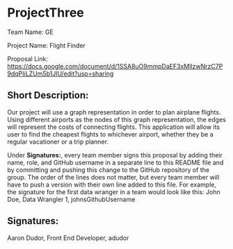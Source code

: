 # ProjectThree
Team Name: GE

Project Name: Flight Finder

Proposal Link: https://docs.google.com/document/d/1SSA8uO9mmpDaEF3xMlIzwNrzC7P9dqPIiLZUm5b1JIU/edit?usp=sharing

## Short Description:
Our project will use a graph representation in order to plan airplane flights. Using different airports as the nodes of this graph representation, the edges will represent the costs of connecting flights. This application will allow its user to find the cheapest flights to whichever airport, whether they be a regular vacationer or a trip planner. 

Under **Signatures:**, every team member signs this proposal by adding their name, role, and GitHub username in a separate line to this README file and by committing and pushing this change to the GitHub repository of the group. The order of the lines does not matter, but every team member will have to push a version with their own line added to this file. For example, the signature for the first data wranger in a team would look like this:
John Doe, Data Wrangler 1, johnsGithubUsername

## Signatures:
Aaron Dudor, Front End Developer, adudor
